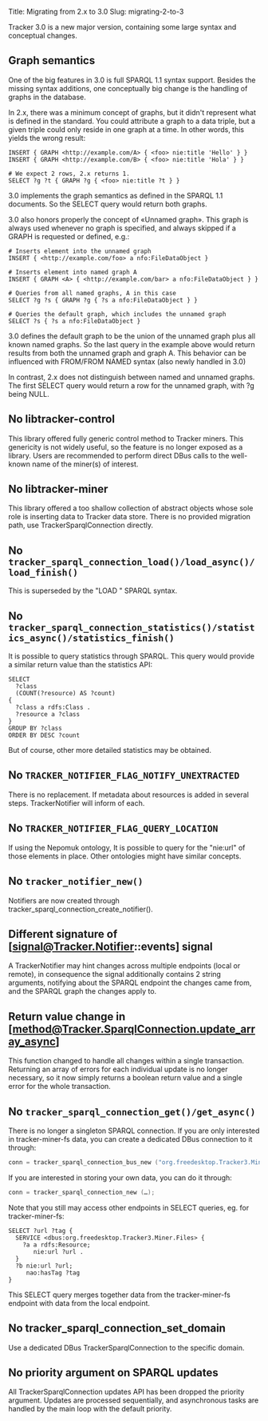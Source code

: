 Title: Migrating from 2.x to 3.0
Slug: migrating-2-to-3

Tracker 3.0 is a new major version, containing some large
syntax and conceptual changes.

## Graph semantics

One of the big features in 3.0 is full SPARQL 1.1 syntax
support. Besides the missing syntax additions, one conceptually
big change is the handling of graphs in the database.

In 2.x, there was a minimum concept of graphs, but it didn't
represent what is defined in the standard. You could attribute
a graph to a data triple, but a given triple could only reside
in one graph at a time. In other words, this yields the wrong
result:

```SPARQL
INSERT { GRAPH <http://example.com/A> { <foo> nie:title 'Hello' } }
INSERT { GRAPH <http://example.com/B> { <foo> nie:title 'Hola' } }

# We expect 2 rows, 2.x returns 1.
SELECT ?g ?t { GRAPH ?g { <foo> nie:title ?t } }
```

3.0 implements the graph semantics as defined in the SPARQL 1.1
documents. So the SELECT query would return both graphs.

3.0 also honors properly the concept of «Unnamed graph». This
graph is always used whenever no graph is specified, and always
skipped if a GRAPH is requested or defined, e.g.:

```SPARQL
# Inserts element into the unnamed graph
INSERT { <http://example.com/foo> a nfo:FileDataObject }

# Inserts element into named graph A
INSERT { GRAPH <A> { <http://example.com/bar> a nfo:FileDataObject } }

# Queries from all named graphs, A in this case
SELECT ?g ?s { GRAPH ?g { ?s a nfo:FileDataObject } }

# Queries the default graph, which includes the unnamed graph
SELECT ?s { ?s a nfo:FileDataObject }
```

3.0 defines the default graph to be the union of the unnamed
graph plus all known named graphs. So the last query in the
example above would return results from both the unnamed graph
and graph A. This behavior can be influenced with FROM/FROM NAMED
syntax (also newly handled in 3.0)

In contrast, 2.x does not distinguish between named and unnamed
graphs. The first SELECT query would return a row for the unnamed
graph, with ?g being NULL.

## No libtracker-control

This library offered fully generic control method to Tracker
miners. This genericity is not widely useful, so the feature is
no longer exposed as a library. Users are recommended to perform
direct DBus calls to the well-known name of the miner(s) of
interest.

## No libtracker-miner

This library offered a too shallow collection of abstract objects
whose sole role is inserting data to Tracker data store. There is
no provided migration path, use TrackerSparqlConnection directly.

## No `tracker_sparql_connection_load()/load_async()/load_finish()`

This is superseded by the "LOAD <url>" SPARQL syntax.

## No `tracker_sparql_connection_statistics()/statistics_async()/statistics_finish()`

It is possible to query statistics through SPARQL. This query would
provide a similar return value than the statistics API:

```SPARQL
SELECT
  ?class
  (COUNT(?resource) AS ?count)
{
  ?class a rdfs:Class .
  ?resource a ?class
}
GROUP BY ?class
ORDER BY DESC ?count
```

But of course, other more detailed statistics may be obtained.

## No `TRACKER_NOTIFIER_FLAG_NOTIFY_UNEXTRACTED`

There is no replacement. If metadata about resources is added in several steps.
TrackerNotifier will inform of each.

## No `TRACKER_NOTIFIER_FLAG_QUERY_LOCATION`

If using the Nepomuk ontology, It is possible to query for the "nie:url" of
those elements in place. Other ontologies might have similar concepts.

## No `tracker_notifier_new()`

Notifiers are now created through tracker_sparql_connection_create_notifier().

## Different signature of [signal@Tracker.Notifier::events] signal

A TrackerNotifier may hint changes across multiple endpoints (local or remote),
in consequence the signal additionally contains 2 string arguments, notifying
about the SPARQL endpoint the changes came from, and the SPARQL graph the changes
apply to.

## Return value change in [method@Tracker.SparqlConnection.update_array_async]

This function changed to handle all changes within a single transaction. Returning
an array of errors for each individual update is no longer necessary, so it now
simply returns a boolean return value and a single error for the whole transaction.

## No `tracker_sparql_connection_get()/get_async()`

There is no longer a singleton SPARQL connection. If you are only interested in
tracker-miner-fs data, you can create a dedicated DBus connection to it through:

```c
conn = tracker_sparql_connection_bus_new ("org.freedesktop.Tracker3.Miner.Files", …);
```

If you are interested in storing your own data, you can do it through:

```c
conn = tracker_sparql_connection_new (…);
```

Note that you still may access other endpoints in SELECT queries, eg. for
tracker-miner-fs:

```SPARQL
SELECT ?url ?tag {
  SERVICE <dbus:org.freedesktop.Tracker3.Miner.Files> {
    ?a a rdfs:Resource;
       nie:url ?url .
  }
  ?b nie:url ?url;
     nao:hasTag ?tag
}
```

This SELECT query merges together data from the tracker-miner-fs endpoint
with data from the local endpoint.

## No tracker_sparql_connection_set_domain

Use a dedicated DBus TrackerSparqlConnection to the specific domain.

## No priority argument on SPARQL updates

All TrackerSparqlConnection updates API has been dropped the priority
argument. Updates are processed sequentially, and asynchronous tasks
are handled by the main loop with the default priority.
